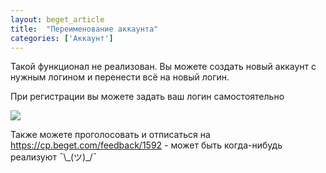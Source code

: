 ```yaml
---
layout: beget_article
title:  "Переименование аккаунта"
categories: ['Аккаунт']
---
```


Такой функционал не реализован. Вы можете создать новый аккаунт с нужным логином и перенести всё на новый логин.

При регистрации вы можете задать ваш логин самостоятельно

![](/assets/img/screenshots/set_account_name.jpg)

Также можете проголосовать и отписаться на https://cp.beget.com/feedback/1592 - может быть когда-нибудь реализуют ¯\\\_(ツ)_/¯